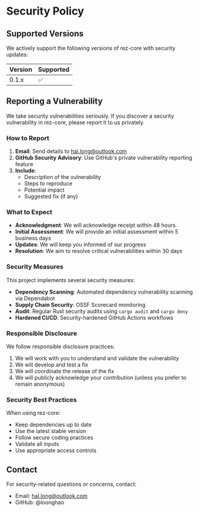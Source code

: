 # Security Policy

## Supported Versions

We actively support the following versions of rez-core with security updates:

| Version | Supported          |
| ------- | ------------------ |
| 0.1.x   | :white_check_mark: |

## Reporting a Vulnerability

We take security vulnerabilities seriously. If you discover a security vulnerability in rez-core, please report it to us privately.

### How to Report

1. **Email**: Send details to hal.long@outlook.com
2. **GitHub Security Advisory**: Use GitHub's private vulnerability reporting feature
3. **Include**:
   - Description of the vulnerability
   - Steps to reproduce
   - Potential impact
   - Suggested fix (if any)

### What to Expect

- **Acknowledgment**: We will acknowledge receipt within 48 hours
- **Initial Assessment**: We will provide an initial assessment within 5 business days
- **Updates**: We will keep you informed of our progress
- **Resolution**: We aim to resolve critical vulnerabilities within 30 days

### Security Measures

This project implements several security measures:

- **Dependency Scanning**: Automated dependency vulnerability scanning via Dependabot
- **Supply Chain Security**: OSSF Scorecard monitoring
- **Audit**: Regular Rust security audits using `cargo audit` and `cargo deny`
- **Hardened CI/CD**: Security-hardened GitHub Actions workflows

### Responsible Disclosure

We follow responsible disclosure practices:

1. We will work with you to understand and validate the vulnerability
2. We will develop and test a fix
3. We will coordinate the release of the fix
4. We will publicly acknowledge your contribution (unless you prefer to remain anonymous)

### Security Best Practices

When using rez-core:

- Keep dependencies up to date
- Use the latest stable version
- Follow secure coding practices
- Validate all inputs
- Use appropriate access controls

## Contact

For security-related questions or concerns, contact:
- Email: hal.long@outlook.com
- GitHub: @loonghao
